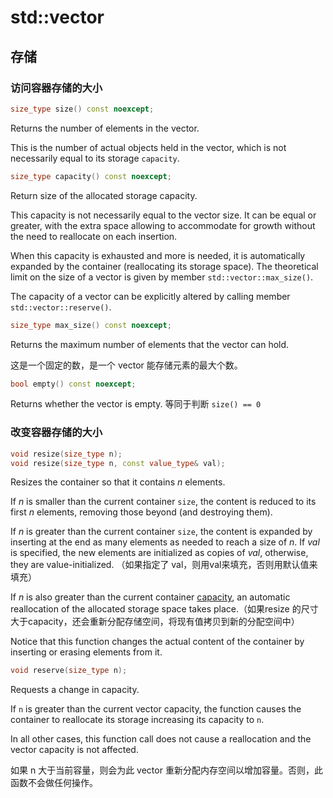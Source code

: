 # std::vector

## 存储

### 访问容器存储的大小

```c++
size_type size() const noexcept;
```

Returns the number of elements in the vector.

This is the number of actual objects held in the vector, which is not necessarily equal to its storage `capacity`.



```c++
size_type capacity() const noexcept;
```

Return size of the allocated storage capacity.

This capacity is not necessarily equal to the vector size. It can be equal or greater, with the extra space allowing to accommodate for growth without the need to reallocate on each insertion.

When this capacity is exhausted and more is needed, it is automatically expanded by the container (reallocating its storage space). The theoretical limit on the size of a vector is given by member `std::vector::max_size()`.

The capacity of a vector can be explicitly altered by calling member `std::vector::reserve()`. 



```c++
size_type max_size() const noexcept;
```

Returns the maximum number of elements that the vector can hold.

这是一个固定的数，是一个 vector 能存储元素的最大个数。



```c++
bool empty() const noexcept;
```

Returns whether the vector is empty. 等同于判断 `size() == 0`



### 改变容器存储的大小

```c++
void resize(size_type n);
void resize(size_type n, const value_type& val);
```

Resizes the container so that it contains *n* elements.

If *n* is smaller than the current container `size`, the content is reduced to its first *n* elements, removing those beyond (and destroying them).

If *n* is greater than the current container `size`, the content is expanded by inserting at the end as many elements as needed to reach a size of *n*. If *val* is specified, the new elements are initialized as copies of *val*, otherwise, they are value-initialized. （如果指定了 val，则用val来填充，否则用默认值来填充） 

If *n* is also greater than the current container [capacity](http://www.cplusplus.com/vector::capacity), an automatic reallocation of the allocated storage space takes place.（如果resize 的尺寸大于capacity，还会重新分配存储空间，将现有值拷贝到新的分配空间中）

Notice that this function changes the actual content of the container by inserting or erasing elements from it.



```c++
void reserve(size_type n);
```

Requests a change in capacity.

If `n` is greater than the current vector capacity, the function causes the container to reallocate its storage increasing its capacity to `n`.

In all other cases, this function call does not cause a reallocation and the vector capacity is not affected.

如果 n 大于当前容量，则会为此 vector 重新分配内存空间以增加容量。否则，此函数不会做任何操作。











